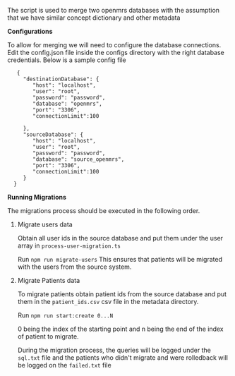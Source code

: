 The script is used to merge two openmrs databases with the assumption that we have similar concept dictionary and other metadata

**Configurations**

To allow for merging we will need to configure the database connections. Edit the config.json file inside the configs directory with the right database credentials. Below is a sample config file

       {
         "destinationDatabase": {
            "host": "localhost",
            "user": "root",
            "password": "password",
            "database": "openmrs",
            "port": "3306",
            "connectionLimit":100

         },
         "sourceDatabase": {
            "host": "localhost",
            "user": "root",
            "password": "password",
            "database": "source_openmrs",
            "port": "3306",
            "connectionLimit":100
         }
      }

**Running Migrations**

The migrations process should be executed in the following order.

1. Migrate users data

   Obtain all user ids in the source database and put them under the user array in `process-user-migration.ts`

   Run `npm run migrate-users`
   This ensures that patients will be migrated with the users from the source system.

2. Migrate Patients data

   To migrate patients obtain patient ids from the source database and put them in the `patient_ids.csv` csv file in the metadata directory.

   Run `npm run start:create 0...N`

   0 being the index of the starting point and n being the end of the index of patient to migrate.

   During the migration process, the queries will be logged under the `sql.txt` file and the patients who didn't migrate and were rolledback will be logged on the `failed.txt` file
